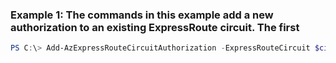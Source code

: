 ### Example 1: The commands in this example add a new authorization to an existing ExpressRoute circuit. The first
```powershell
PS C:\> Add-AzExpressRouteCircuitAuthorization -ExpressRouteCircuit $circuit_init -Name ContosoCircuitAuthorization
```

